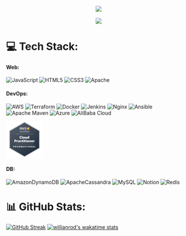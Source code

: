 
<p align="center">
  <a href="https://git.io/typing-svg"><img src="https://readme-typing-svg.demolab.com?font=Quantico&size=21&duration=4996&pause=1000&color=1CFF11E4&center=true&vCenter=true&multiline=true&width=455&height=110&lines=Hey+there+%F0%9F%91%8B%F0%9F%8F%BD%2C+I'm+Raghad.;Cloud+Enginner+and+a+Web+Developer+%F0%9F%91%A9%F0%9F%8F%BD%E2%80%8D%F0%9F%92%BB"/></a>
</p>
<p align="center"> <img src="https://profile-counter.glitch.me/raghadmta/count.svg" /> </p>
	
	
# 💻 Tech Stack:
			   
#### Web:
 ![JavaScript](https://img.shields.io/badge/javascript-%23323330.svg?style=for-the-badge&logo=javascript&logoColor=%23F7DF1E) ![HTML5](https://img.shields.io/badge/html5-%23E34F26.svg?style=for-the-badge&logo=html5&logoColor=white) ![CSS3](https://img.shields.io/badge/css3-%231572B6.svg?style=for-the-badge&logo=css3&logoColor=white) ![Apache](https://img.shields.io/badge/apache-%23D42029.svg?style=for-the-badge&logo=apache&logoColor=white)
 
 
#### DevOps:
![AWS](https://img.shields.io/badge/AWS-%23FF9900.svg?style=for-the-badge&logo=amazon-aws&logoColor=white) ![Terraform](https://img.shields.io/badge/terraform-%235835CC.svg?style=for-the-badge&logo=terraform&logoColor=white) ![Docker](https://img.shields.io/badge/docker-%230db7ed.svg?style=for-the-badge&logo=docker&logoColor=white) ![Jenkins](https://img.shields.io/badge/jenkins-%232C5263.svg?style=for-the-badge&logo=jenkins&logoColor=white) ![Nginx](https://img.shields.io/badge/nginx-%23009639.svg?style=for-the-badge&logo=nginx&logoColor=white) ![Ansible](https://img.shields.io/badge/ansible-%231A1918.svg?style=for-the-badge&logo=ansible&logoColor=white) ![Apache Maven](https://img.shields.io/badge/Apache%20Maven-C71A36?style=for-the-badge&logo=Apache%20Maven&logoColor=white) ![Azure](https://img.shields.io/badge/azure-%230072C6.svg?style=for-the-badge&logo=azure-devops&logoColor=white)  ![AliBaba Cloud](https://img.shields.io/badge/Alibaba_Cloud-FF6A00?style=for-the-badge&logo=alibabacloud&logoColor=white)

[<img alt="alt_text" width="100px" src="Imgs/aws-certified-cloud-practitioner.png" />](https://www.credly.com/badges/42dfe911-0b2b-4755-ba4c-04bf8bd0a9aa/public_url)


#### DB:
![AmazonDynamoDB](https://img.shields.io/badge/Amazon%20DynamoDB-4053D6?style=for-the-badge&logo=Amazon%20DynamoDB&logoColor=white) ![ApacheCassandra](https://img.shields.io/badge/cassandra-%231287B1.svg?style=for-the-badge&logo=apache-cassandra&logoColor=white) ![MySQL](https://img.shields.io/badge/mysql-%2300f.svg?style=for-the-badge&logo=mysql&logoColor=white)  ![Notion](https://img.shields.io/badge/Notion-%23000000.svg?style=for-the-badge&logo=notion&logoColor=white) ![Redis](https://img.shields.io/badge/redis-%23DD0031.svg?style=for-the-badge&logo=redis&logoColor=white)


# 📊 GitHub Stats:
[![GitHub Streak](https://streak-stats.demolab.com?user=raghadmta&theme=dark&border_radius=17)](https://git.io/streak-stats)
[![willianrod's wakatime stats](https://github-readme-stats.vercel.app/api/wakatime?username=raghadmta)](https://github.com/anuraghazra/github-readme-stats)


